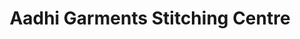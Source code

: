 ---
title: "Aadhi Garments Stitching Centre"
url: /thiruvananthapuram/aadhi-garments-stitching-centre/
shop: tailor
---